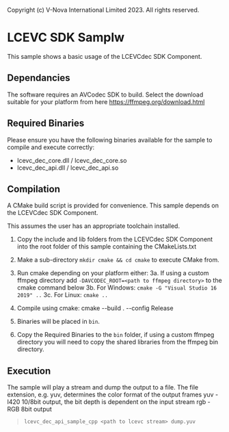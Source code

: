 Copyright (c) V-Nova International Limited 2023. All rights reserved.

# LCEVC SDK Samplw

This sample shows a basic usage of the LCEVCdec SDK Component.

## Dependancies

The software requires an AVCodec SDK to build. Select the download suitable for your
platform from here https://ffmpeg.org/download.html

## Required Binaries

Please ensure you have the following binaries available for the sample to
compile and execute correctly:

   - lcevc_dec_core.dll / lcevc_dec_core.so
   - lcevc_dec_api.dll / lcevc_dec_api.so

## Compilation

A CMake build script is provided for convenience. This sample depends on the 
LCEVCdec SDK Component.

This assumes the user has an appropriate toolchain installed.

1. Copy the include and lib folders from the LCEVCdec SDK Component into the root
   folder of this sample containing the CMakeLists.txt

2. Make a sub-directory `mkdir cmake && cd cmake` to execute CMake from.

3. Run cmake depending on your platform either:
   3a. If using a custom ffmpeg directory add `-DAVCODEC_ROOT=<path to ffmpeg directory>` to the cmake command below
   3b. For Windows: `cmake -G "Visual Studio 16 2019" ..`
   3c. For Linux: `cmake ..`

4. Compile using cmake: cmake --build . --config Release

5. Binaries will be placed in `bin`.

6. Copy the Required Binaries to the `bin` folder, if using a custom ffmpeg directory you 
   will need to copy the shared libraries from the ffmpeg bin directory.

## Execution

The sample will play a stream and dump the output to a file.
The file extension, e.g. yuv, determines the color format of the output frames
yuv - I420 10/8bit output, the bit depth is dependent on the input stream
rgb - RGB 8bit output

>    `lcevc_dec_api_sample_cpp <path to lcevc stream> dump.yuv`
